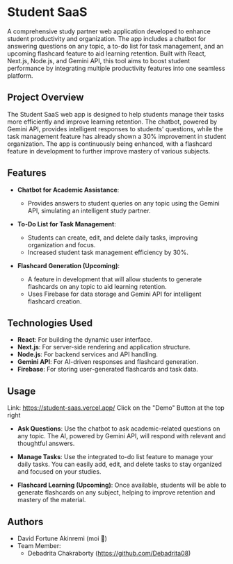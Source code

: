 # Student SaaS

A comprehensive study partner web application developed to enhance student productivity and organization. The app includes a chatbot for answering questions on any topic, a to-do list for task management, and an upcoming flashcard feature to aid learning retention. Built with React, Next.js, Node.js, and Gemini API, this tool aims to boost student performance by integrating multiple productivity features into one seamless platform.

## Project Overview

The Student SaaS web app is designed to help students manage their tasks more efficiently and improve learning retention. The chatbot, powered by Gemini API, provides intelligent responses to students' questions, while the task management feature has already shown a 30% improvement in student organization. The app is continuously being enhanced, with a flashcard feature in development to further improve mastery of various subjects.

## Features

- **Chatbot for Academic Assistance**:
  - Provides answers to student queries on any topic using the Gemini API, simulating an intelligent study partner.
  
- **To-Do List for Task Management**:
  - Students can create, edit, and delete daily tasks, improving organization and focus.
  - Increased student task management efficiency by 30%.
  
- **Flashcard Generation (Upcoming)**:
  - A feature in development that will allow students to generate flashcards on any topic to aid learning retention.
  - Uses Firebase for data storage and Gemini API for intelligent flashcard creation.

## Technologies Used

- **React**: For building the dynamic user interface.
- **Next.js**: For server-side rendering and application structure.
- **Node.js**: For backend services and API handling.
- **Gemini API**: For AI-driven responses and flashcard generation.
- **Firebase**: For storing user-generated flashcards and task data.

## Usage
Link: https://student-saas.vercel.app/
Click on the "Demo" Button at the top right

- **Ask Questions**: Use the chatbot to ask academic-related questions on any topic. The AI, powered by Gemini API, will respond with relevant and thoughtful answers.
  
- **Manage Tasks**: Use the integrated to-do list feature to manage your daily tasks. You can easily add, edit, and delete tasks to stay organized and focused on your studies.

- **Flashcard Learning (Upcoming)**: Once available, students will be able to generate flashcards on any subject, helping to improve retention and mastery of the material.

## Authors

- David Fortune Akinremi (moi 🙈)
- Team Member:
  - Debadrita Chakraborty (https://github.com/Debadrita08)
